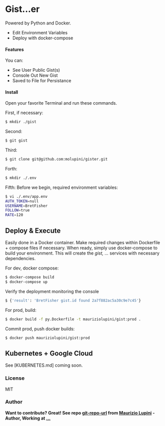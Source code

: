 # Gist...er

Powered by Python and Docker.

  - Edit Environment Variables 
  - Deploy with docker-compose 

#### Features

You can:
  - See User Public Gist(s) 
  - Console Out New Gist
  - Saved to File for Persistance 

#### Install

Open your favorite Terminal and run these commands.

First, if necessary:
```sh
$ mkdir ./gist 
```
Second:
```sh
$ git gist
```
Third:
```sh
$ git clone git@github.com:molupini/gister.git
```

Forth:
```sh
$ mkdir ./.env
```

Fifth: Before we begin, required environment variables:
```sh
$ vi ./.env/app.env
AUTH_TOKEN=null
USERNAME=BretFisher
FOLLOW=true
RATE=120
```


## Deploy & Execute 

Easily done in a Docker container.
Make required changes within Dockerfile + compose files if necessary. When ready, simply use docker-compose to build your environment.
This will create the *gist, ...* services with necessary dependencies.

For dev, docker compose:
```sh
$ docker-compose build
$ docker-compose up
```

Verify the deployment monitoring the console
```sh
$ {'result': 'BretFisher gist.id found 2a7f882ac5a30c9e7c45'}
```

For prod, build:
```sh
$ docker build -f py.Dockerfile -t mauriziolupini/gist:prod .
```

Commit prod, push docker builds:
```sh
$ docker push mauriziolupini/gist:prod
```

## Kubernetes + Google Cloud

See [KUBERNETES.md] coming soon.


### License

MIT


### Author
**Want to contribute? Great! See repo [git-repo-url] from [Maurizio Lupini][mo]    -Author, Working at [...][linkIn]**


   [mo]: <https://github.com/molupini>
   [linkIn]: <https://za.linkedin.com/in/mauriziolupini>
   [git-repo-url]: <git@github.com:molupini/gister.git>
   [python]: <https://www.python.org/>
   [git]: <https://git-scm.com/>
